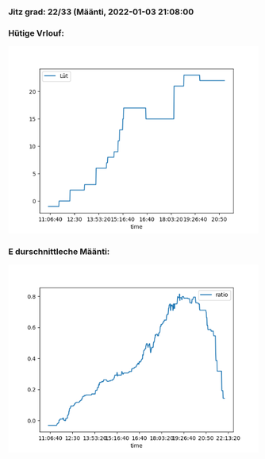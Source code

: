 ### Jitz grad: 22/33 (Määnti, 2022-01-03 21:08:00

### Hütige Vrlouf:
![Graph](Today.png)

### E durschnittleche Määnti:
![Graph](Määnti.png)